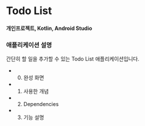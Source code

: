 # Todo List
#### 개인프로젝트, Kotlin, Android Studio

### 애플리케이션 설명
간단히 할 일을 추가할 수 있는 Todo List 애플리케이션입니다.

- 0. 완성 화면
- 1. 사용한 개념
- 2. Dependencies
- 3. 기능 설명
